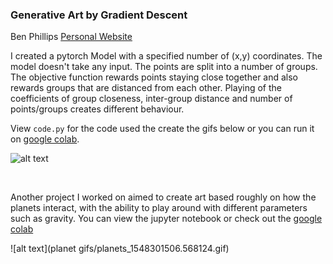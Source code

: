 ### Generative Art by Gradient Descent 

Ben Phillips
[Personal Website](https://benjaminphillips22.github.io)

I created a pytorch Model with a specified number of (x,y) coordinates. The model doesn't take any input. The points are split into a number of groups. The objective function rewards points staying close together and also rewards groups that are distanced from each other. Playing of the coefficients of group closeness, inter-group distance and number of points/groups creates different behaviour.

View `code.py` for the code used the create the gifs below or you can run it on [google colab](https://colab.research.google.com/drive/1kGi0N8FW0_XeFEON0VdCEjiISybbuLAO).


![alt text](gen_art_long.gif)

<br>

Another project I worked on aimed to create art based roughly on how the planets interact, with the ability to play around with different parameters such as gravity. You can view the jupyter notebook or check out the [google colab](https://colab.research.google.com/drive/1Ldw9tUKjeNcG5ZMDGSOZx9l_C6msxoA4) 

![alt text](planet gifs/planets_1548301506.568124.gif)

<br>
